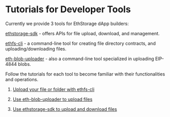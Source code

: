 # Tutorials for Developer Tools

Currently we provide 3 tools for EthStorage dApp builders:

[ethstorage-sdk](https://github.com/ethstorage/ethstorage-sdk)  -  offers APIs for file upload, download, and management.

[ethfs-cli](https://github.com/ethstorage/ethfs-cli) - a command-line tool for creating file directory contracts, and uploading/downloading files.

[eth-blob-uploader](https://github.com/ethstorage/eth-blob-uploader) - also a command-line tool specialized in uploading EIP-4844 blobs.

Follow the tutorials for each tool to become familiar with their functionalities and operations.

1. [Upload your file or folder with ethfs-cli](/dapp-developer/tutorials/upload-your-file-folder-with-ethfs-cli.md)

2. [Use eth-blob-uploader to upload files](/dapp-developer/tutorials/use-eth-blob-uploader-to-upload-files.md)

3. [Use ethstorage-sdk to upload and download files](/dapp-developer/tutorials/use-ethstorage-sdk-to-upload-and-download-files.md)